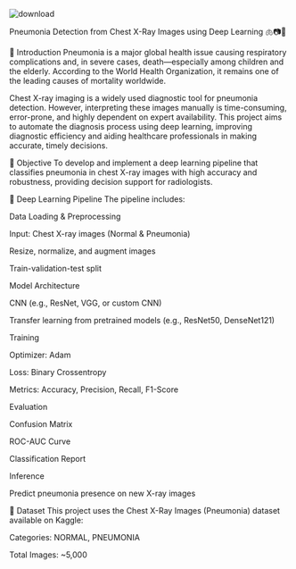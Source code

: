 ![download](https://github.com/user-attachments/assets/368ce9e6-11f1-452b-9651-1a1ef69f86d1)


Pneumonia Detection from Chest X-Ray Images using Deep Learning 🫁📷🧠

📝 Introduction
Pneumonia is a major global health issue causing respiratory complications and, in severe cases, death—especially among children and the elderly. According to the World Health Organization, it remains one of the leading causes of mortality worldwide.

Chest X-ray imaging is a widely used diagnostic tool for pneumonia detection. However, interpreting these images manually is time-consuming, error-prone, and highly dependent on expert availability. This project aims to automate the diagnosis process using deep learning, improving diagnostic efficiency and aiding healthcare professionals in making accurate, timely decisions.

🎯 Objective
To develop and implement a deep learning pipeline that classifies pneumonia in chest X-ray images with high accuracy and robustness, providing decision support for radiologists.

🧠 Deep Learning Pipeline
The pipeline includes:

Data Loading & Preprocessing

Input: Chest X-ray images (Normal & Pneumonia)

Resize, normalize, and augment images

Train-validation-test split

Model Architecture

CNN (e.g., ResNet, VGG, or custom CNN)

Transfer learning from pretrained models (e.g., ResNet50, DenseNet121)

Training

Optimizer: Adam

Loss: Binary Crossentropy

Metrics: Accuracy, Precision, Recall, F1-Score

Evaluation

Confusion Matrix

ROC-AUC Curve

Classification Report

Inference

Predict pneumonia presence on new X-ray images




🧪 Dataset
This project uses the Chest X-Ray Images (Pneumonia) dataset available on Kaggle:

Categories: NORMAL, PNEUMONIA

Total Images: ~5,000
